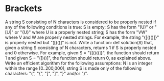# Brackets
A string S consisting of N characters is considered to be properly nested if any of the following conditions is true:
S is empty;
S has the form "(U)" or "[U]" or "{U}" where U is a properly nested string;
S has the form "VW" where V and W are properly nested strings.
For example, the string "{[()()]}" is properly nested but "([)()]" is not.
Write a function:
def solution(S)
that, given a string S consisting of N characters, returns 1 if S is properly nested and 0 otherwise.
For example, given S = "{[()()]}", the function should return 1 and given S = "([)()]", the function should return 0, as explained above.
Write an efficient algorithm for the following assumptions:
N is an integer within the range [0..200,000];
string S is made only of the following characters: "(", "{", "[", "]", "}" and/or ")".
